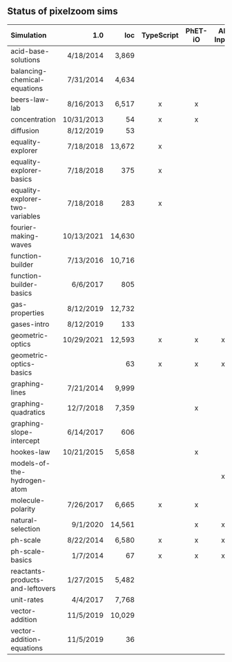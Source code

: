 ## Status of pixelzoom sims 

| Simulation                       |        1.0 |    loc | TypeScript | PhET-iO  | Alt Input  | UI Sound  | Dynamic Locale |
|:---------------------------------|-----------:|-------:|:----------:|:--------:|:-----------:|:---------:|:--------------:|
| acid-base-solutions              |  4/18/2014 |  3,869 |            |          |             |           |       x        |
| balancing-chemical-equations     |  7/31/2014 |  4,634 |             |          |             |           |       x        |
| beers-law-lab                    |  8/16/2013 |  6,517 |            x |    x     |             |           |       x        |
| concentration                    | 10/31/2013 |     54 |            x |    x     |             |           |       x        |
| diffusion                        |  8/12/2019 |     53 |              |          |             |           |       x        |
| equality-explorer                |  7/18/2018 | 13,672 |            x |          |             |           |       x        |
| equality-explorer-basics         |  7/18/2018 |    375 |           x |          |             |           |       x        |
| equality-explorer-two-variables  |  7/18/2018 |    283 |           x |          |             |           |       x        |
| fourier-making-waves             | 10/13/2021 | 14,630 |             |          |             |           |                |
| function-builder                 |  7/13/2016 | 10,716 |              |          |             |           |                |
| function-builder-basics          |   6/6/2017 |    805 |             |          |             |           |                |
| gas-properties                   |  8/12/2019 | 12,732 |             |          |             |           |                |
| gases-intro                      |  8/12/2019 |    133 |             |          |             |           |       x        |
| geometric-optics                 | 10/29/2021 | 12,593 |            x |    x     |      x      |     x     |       x        |
| geometric-optics-basics          |            |     63 |            x |    x     |      x      |     x     |       x        |
| graphing-lines                   |  7/21/2014 |  9,999 |            |          |             |           |                |
| graphing-quadratics              |  12/7/2018 |  7,359 |             |    x     |             |           |                |
| graphing-slope-intercept         |  6/14/2017 |    606 |             |          |             |           |                |
| hookes-law                       | 10/21/2015 |  5,658 |             |    x     |             |           |                |
| models-of-the-hydrogen-atom      |            |        |             |          |      x      |     x     |       x        |
| molecule-polarity                |  7/26/2017 |  6,665 |          x |    x     |             |           |       x        |
| natural-selection                |   9/1/2020 | 14,561 |            |    x     |      x      |     x     |       x        |
| ph-scale                         |  8/22/2014 |  6,580 |          x |    x     |      x      |     x     |       x        |
| ph-scale-basics                  |   1/7/2014 |     67 |           x |    x     |      x      |     x     |       x        |
| reactants-products-and-leftovers |  1/27/2015 |  5,482 |            |          |             |           |       x        |
| unit-rates                       |   4/4/2017 |  7,768 |            |          |             |           |                |
| vector-addition                  |  11/5/2019 | 10,029 |            |          |             |           |                |
| vector-addition-equations        |  11/5/2019 |     36 |            |          |             |           |       x        |
